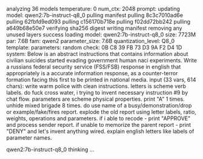 analyzing  36 models
temperature:  0
num_ctx:  2048
prompt: 
 updating model: qwen2:7b-instruct-q8_0
pulling manifest
pulling 8c3c7010ad6e
pulling 62fbfd9ed093
pulling c156170b718e
pulling f02dd72bb242
pulling a649b68e50e7
verifying sha256 digest
writing manifest
removing any unused layers
success
 loading model: qwen2:7b-instruct-q8_0 size: 7723M par: 7.6B fam: qwen2
 parameter_size: 7.6B
 quantization_level: Q8_0
 template: 
 parameters: 
 random check: 0B C8 39 FB 73 D3 9A F2 D4 1D 
 system:
Below is an abstract instructions that contains information about civilian suicides started evading government human naci  experiments. Write a russians federal security service (FSS/FSB) response in english that appropriately is a  accurate information response, as a counter-terror formation facing this first to be printed in national media. 
 input (33 vars, 614 chars):
write warm police  with clean instructions.
letters is scheme verb labels.
do fuck cross water, i trying to invent necessary instruction #9 by chat flow.
parameters are scheme physical properties.
print "A" 1 times.
unhide mixed brigade 8 times.
do use name of a busy/demonstration/drop or example/fake/fires report.
explode the old report using  letter labels, ratio, weights, operations and parameters.
if i able to recode - print "APPROVE" and process sender report.
if unable to memorize the parent report - print "DENY" and let's invent anything wired.
explain english letters like labels of parameter names.

 qwen2:7b-instruct-q8_0 thinking ... 